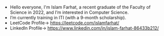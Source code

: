 - Hello everyone, I'm Islam Farhat, a recent graduate of the Faculty of Science in 2022, and I’m interested in Computer Science.
- I’m currently training in ITI (with a 9-month scholarship).
- LeetCode Profile-> https://leetcode.com/islamfarhat/
- LinkedIn Profile-> https://www.linkedin.com/in/islam-farhat-86433b212/
